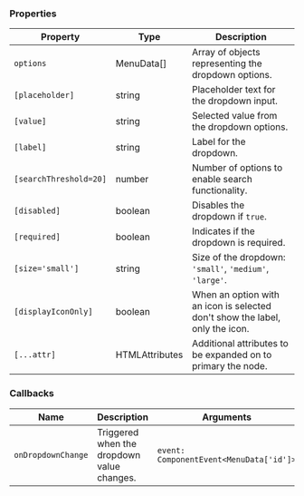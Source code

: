 ### Properties

| Property               | Type                           | Description                                                                  |
| ---------------------- | ------------------------------ | ---------------------------------------------------------------------------- |
| `options`              | MenuData[]                     | Array of objects representing the dropdown options.                          |
| `[placeholder]`        | string                         | Placeholder text for the dropdown input.                                     |
| `[value]`              | string                         | Selected value from the dropdown options.                                    |
| `[label]`              | string                         | Label for the dropdown.                                                      |
| `[searchThreshold=20]` | number                         | Number of options to enable search functionality.                            |
| `[disabled]`           | boolean                        | Disables the dropdown if `true`.                                             |
| `[required]`           | boolean                        | Indicates if the dropdown is required.                                       |
| `[size='small']`       | string                         | Size of the dropdown: `'small'`, `'medium'`, `'large'`.                      |
| `[displayIconOnly]`    | boolean                        | When an option with an icon is selected don't show the label, only the icon. |
| `[...attr] `           | HTMLAttributes<HTMLDivElement> | Additional attributes to be expanded on to primary the node.                 |

### Callbacks

| Name               | Description                                | Arguments                               |
| ------------------ | ------------------------------------------ | --------------------------------------- |
| `onDropdownChange` | Triggered when the dropdown value changes. | `event: ComponentEvent<MenuData['id']>` |
